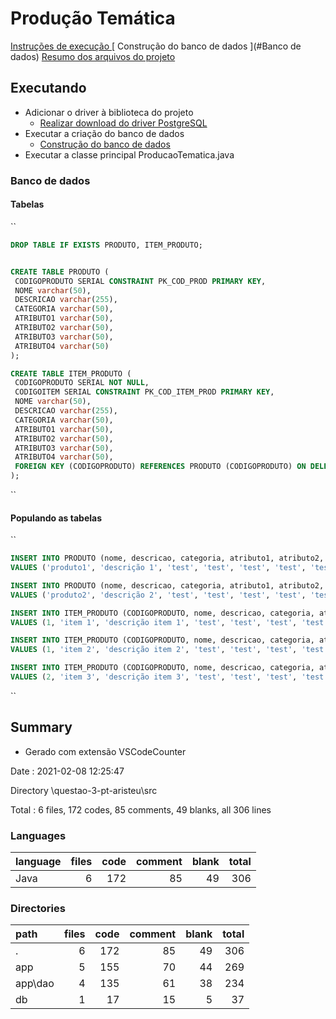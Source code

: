 # Produção Temática

[ Instruções de execução ](#Executando)
[ Construção do banco de dados ](#Banco de dados)
[Resumo dos arquivos do projeto](#Summary)

## Executando

- Adicionar o driver à biblioteca do projeto
	* [Realizar download do driver PostgreSQL](https://jdbc.postgresql.org/download.html)
- Executar a criação do banco de dados
	* [ Construção do banco de dados ](#criando)
- Executar a classe principal ProducaoTematica.java

### Banco de dados
#### Tabelas
``
~~~sql
DROP TABLE IF EXISTS PRODUTO, ITEM_PRODUTO;


CREATE TABLE PRODUTO (
 CODIGOPRODUTO SERIAL CONSTRAINT PK_COD_PROD PRIMARY KEY,
 NOME varchar(50),
 DESCRICAO varchar(255),
 CATEGORIA varchar(50),
 ATRIBUTO1 varchar(50),
 ATRIBUTO2 varchar(50),
 ATRIBUTO3 varchar(50),
 ATRIBUTO4 varchar(50)
);

CREATE TABLE ITEM_PRODUTO (
 CODIGOPRODUTO SERIAL NOT NULL,
 CODIGOITEM SERIAL CONSTRAINT PK_COD_ITEM_PROD PRIMARY KEY,
 NOME varchar(50),
 DESCRICAO varchar(255),
 CATEGORIA varchar(50),
 ATRIBUTO1 varchar(50),
 ATRIBUTO2 varchar(50),
 ATRIBUTO3 varchar(50),
 ATRIBUTO4 varchar(50),
 FOREIGN KEY (CODIGOPRODUTO) REFERENCES PRODUTO (CODIGOPRODUTO) ON DELETE CASCADE
);
~~~
``
#### Populando as tabelas
``
~~~sql
INSERT INTO PRODUTO (nome, descricao, categoria, atributo1, atributo2, atributo3, atributo4) 
VALUES ('produto1', 'descrição 1', 'test', 'test', 'test', 'test', 'test');

INSERT INTO PRODUTO (nome, descricao, categoria, atributo1, atributo2, atributo3, atributo4) 
VALUES ('produto2', 'descrição 2', 'test', 'test', 'test', 'test', 'test');

INSERT INTO ITEM_PRODUTO (CODIGOPRODUTO, nome, descricao, categoria, atributo1, atributo2, atributo3, atributo4) 
VALUES (1, 'item 1', 'descrição item 1', 'test', 'test', 'test', 'test', 'test');

INSERT INTO ITEM_PRODUTO (CODIGOPRODUTO, nome, descricao, categoria, atributo1, atributo2, atributo3, atributo4) 
VALUES (1, 'item 2', 'descrição item 2', 'test', 'test', 'test', 'test', 'test');

INSERT INTO ITEM_PRODUTO (CODIGOPRODUTO, nome, descricao, categoria, atributo1, atributo2, atributo3, atributo4) 
VALUES (2, 'item 3', 'descrição item 3', 'test', 'test', 'test', 'test', 'test');
~~~
``


## Summary
* Gerado com extensão VSCodeCounter

Date : 2021-02-08 12:25:47

Directory \questao-3-pt-aristeu\src

Total : 6 files,  172 codes, 85 comments, 49 blanks, all 306 lines

###  Languages
| language | files | code | comment | blank | total |
| :--- | ---: | ---: | ---: | ---: | ---: |
| Java | 6 | 172 | 85 | 49 | 306 |

### Directories
| path | files | code | comment | blank | total |
| :--- | ---: | ---: | ---: | ---: | ---: |
| . | 6 | 172 | 85 | 49 | 306 |
| app | 5 | 155 | 70 | 44 | 269 |
| app\dao | 4 | 135 | 61 | 38 | 234 |
| db | 1 | 17 | 15 | 5 | 37 |